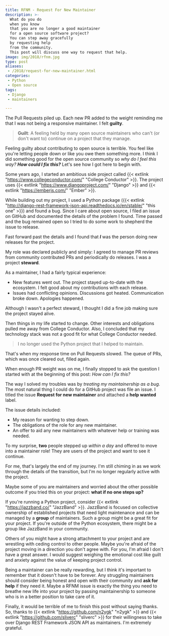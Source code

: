 ```yaml
---
title: RFNM - Request For New Maintainer
description: >-
  What do you do
  when you know
  that you are no longer a good maintainer
  for a open source software project?
  You can step away gracefully
  by requesting help
  from the community.
  This post will discuss one way to request that help.
image: img/2018/rfnm.jpg
type: post
aliases:
 - /2018/request-for-new-maintainer.html
categories:
 - Python
 - Open source
tags:
 - Django
 - maintainers

---
```


The Pull Requests piled up.
Each new PR added to the weight reminding me
that I was not being a responsive maintainer.
I felt **guilty**.

> **Guilt**: A feeling held by many open source maintainers
> who can't (or don't want to) continue
> on a project
> that they manage.

Feeling guilty about contributing to open source is terrible.
You feel like you're letting people down
or like you owe them something more.
I think I did something good for the open source community
so *why do I feel this way?*
***How could I fix this?***
Let's see how I got here to begin with.

Some years ago,
I started an ambitious side project
called {{< extlink "https://www.collegeconductor.com/" "College Conductor" >}}.
The project uses {{< extlink "https://www.djangoproject.com/" "Django" >}}
and {{< extlink "https://emberjs.com/" "Ember" >}}.

While building out my project,
I used a Python package
({{< extlink "http://django-rest-framework-json-api.readthedocs.io/en/stable/" "this one" >}})
and found a bug.
Since I care about open source,
I filed an issue on GitHub
and documented the details
of the problem I found.
Time passed
and the bug remained open
so I tried to do some work to shepherd the issue to release.

Fast forward past the details
and I found that ***I*** was the person doing new releases
for the project.

My role was declared publicly
and simply:
I agreed to manage PR reviews
from community contributed PRs
and periodically do releases.
I was a project **steward**.

As a maintainer, I had a fairly typical experience:

* New features went out.
  The project stayed up-to-date
  with the ecosystem.
  I felt good about my contributions
  with each release.
* Issues had conflicting opinions.
  Discussions got heated.
  Communication broke down.
  Apologies happened.

Although I wasn't a perfect steward,
I thought I did a fine job making sure the project stayed alive.

Then things in my life started to change.
Other interests and obligations pulled me away
from College Conductor.
Also, I concluded
that my technology stack was not a good fit
for what College Conductor needed.

> I no longer used the Python project
that I helped to maintain.

That's when my response time on Pull Requests slowed.
The queue of PRs, which was once cleared out, filled again.

When enough PR weight was on me,
I finally stopped to ask the question I started with
at the beginning
of this post:
*How can I fix this?*

The way I solved my troubles was by *treating my maintainership
as a bug.*
The most natural thing I could do
for a GitHub project
was file an issue.
I titled the issue **Request for new maintainer**
and attached a **help wanted** label.

The issue details included:

* My reason for wanting to step down.
* The obligations of the role
  for any new maintainer.
* An offer to aid any new maintainers
  with whatever help or training was needed.

To my surprise,
**two** people stepped up
*within a day*
and offered to move into a maintainer role!
They are users of the project
and want to see it continue.

For me,
that's largely the end of my journey.
I'm still chiming in
as we work through the details
of the transition,
but I'm no longer regularly active
with the project.

Maybe some of you are maintainers
and worried about the other possible outcome
if you tried this
on your project:
**what if no one steps up?**

If you're running a Python project,
consider {{< extlink "https://jazzband.co/" "JazzBand" >}}.
JazzBand is focused
on collective ownership
of established projects
that need light maintenance
and can be managed
by a **group**
of maintainers.
Such a group might be a great fit
for your project.
If you're outside
of the Python ecosystem,
there might be a group
like JazzBand
in your community.

Others of you might have a strong attachment
to your project
and are wrestling
with ceding control
to other people.
Maybe you're afraid of the project moving
in a direction you don't agree with.
For you,
I'm afraid I don't have a great answer.
I would suggest weighing the emotional cost
like guilt and anxiety
against the value of keeping project control.

Being a maintainer can be really rewarding,
but I think it's important to remember
that it doesn't have to be forever.
Any struggling maintainers should consider being honest and open
with their community
and **ask for help**
if they need it.
Maybe a RFNM issue is exactly the thing you need
to breathe new life
into your project
by passing maintainership
to someone who is in a better position
to take care of it.

Finally,
it would be terrible of me
to finish this post
without saying thanks.
So,
thanks to
{{< extlink "https://github.com/n2ygk" "n2ygk" >}}
and {{< extlink "https://github.com/sliverc" "sliverc" >}}
for their willingness
to take over Django REST Framework JSON API
as maintainers.
I'm extremely grateful.

